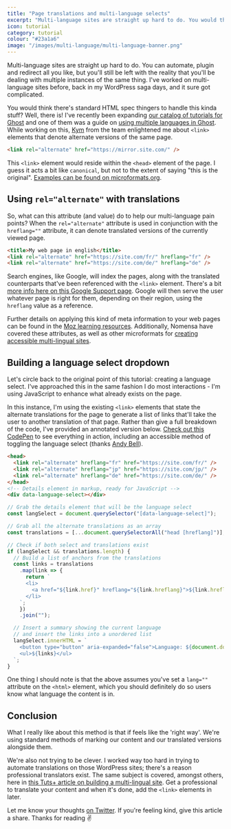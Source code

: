 ```yaml
---
title: "Page translations and multi-language selects"
excerpt: "Multi-language sites are straight up hard to do. You would think there's standard HTML spec stuff to handle this kinda stuff? Well there is!"
icon: tutorial
category: tutorial
colour: "#23a1a6"
image: "/images/multi-language/multi-language-banner.png"
---
```


Multi-language sites are straight up hard to do. You can automate, plugin and redirect all you like, but you'll still be left with the reality that you'll be dealing with multiple instances of the same thing. I've worked on multi-language sites before, back in my WordPress saga days, and it sure got complicated.

You would think there's standard HTML spec thingers to handle this kinda stuff? Well, there is! I've recently been expanding [our catalog of tutorials for Ghost](https://ghost.org/tutorials/) and one of them was a guide on [using multiple languages in Ghost](https://ghost.org/tutorials/multi-language-content/). While working on this, [Kym](https://kymellis.co/) from the team enlightened me about `<link>` elements that denote alternate versions of the same page.

```html
<link rel="alternate" href="https://mirror.site.com/" />
```

This `<link>` element would reside within the `<head>` element of the page. I guess it acts a bit like `canonical`, but not to the extent of saying "this is the original". [Examples can be found on microformats.org](http://microformats.org/wiki/rel-alternate).

## Using `rel="alternate"` with translations

So, what can this attribute (and value) do to help our multi-language pain points? When the `rel="alternate"` attribute is used in conjunction with the `hreflang=""` attribute, it can denote translated versions of the currently viewed page.

```html
<title>My web page in english</title>
<link rel="alternate" href="https://site.com/fr/" hreflang="fr" />
<link rel="alternate" href="https://site.com/de/" hreflang="de" />
```

Search engines, like Google, will index the pages, along with the translated counterparts that've been referenced with the `<link>` element. There's a bit [more info here on this Google Support page](https://support.google.com/webmasters/answer/189077). Google will then serve the user whatever page is right for them, depending on their region, using the `hreflang` value as a reference.

Further details on applying this kind of meta information to your web pages can be found in the [Moz learning resources](https://moz.com/learn/seo/hreflang-tag). Additionally, Nomensa have covered these attributes, as well as other microformats for [creating accessible multi-lingual sites](https://www.nomensa.com/blog/2010/7-tips-for-multi-lingual-website-accessibility).

## Building a language select dropdown

Let's circle back to the original point of this tutorial: creating a language select. I've approached this in the same fashion I do most interactions - I'm using JavaScript to enhance what already exists on the page.

In this instance, I'm using the existing `<link>` elements that state the alternate translations for the page to generate a list of links that'll take the user to another translation of that page. Rather than give a full breakdown of the code, I've provided an annotated version below. [Check out this CodePen](https://codepen.io/daviddarnes/pen/QWwzePz?editors=1010) to see everything in action, including an accessible method of toggling the language select (thanks [Andy Bell](https://hankchizljaw.com/wrote/a-progressive-disclosure-component/)).

```html
<head>
  <link rel="alternate" hreflang="fr" href="https://site.com/fr/" />
  <link rel="alternate" hreflang="jp" href="https://site.com/jp/" />
  <link rel="alternate" hreflang="de" href="https://site.com/de/" />
</head>
<!-- Details element in markup, ready for JavaScript -->
<div data-language-select></div>
```

```javascript
// Grab the details element that will be the language select
const langSelect = document.querySelector("[data-language-select]");

// Grab all the alternate translations as an array
const translations = [...document.querySelectorAll("head [hreflang]")];

// Check if both select and translations exist
if (langSelect && translations.length) {
  // Build a list of anchors from the translations
  const links = translations
    .map(link => {
      return `
      <li>
        <a href="${link.href}" hreflang="${link.hreflang}">${link.hreflang}</a>
      </li>
    `;
    })
    .join("");

  // Insert a summary showing the current language
  // and insert the links into a unordered list
  langSelect.innerHTML = `
    <button type="button" aria-expanded="false">Language: ${document.documentElement.lang}</button>
    <ul>${links}</ul>
  `;
}
```

One thing I should note is that the above assumes you've set a `lang=""` attribute on the `<html>` element, which you should definitely do so users know what language the content is in.

## Conclusion

What I really like about this method is that if feels like the 'right way'. We're using standard methods of marking our content and our translated versions alongside them.

We're also not trying to be clever. I worked way too hard in trying to automate translations on those WordPress sites; there's a reason professional translators exist. The same subject is covered, amongst others, here in [this Tuts+ article on building a multi-lingual site](https://webdesign.tutsplus.com/articles/tips-for-designing-and-building-a-multilingual-website--cms-24708). Get a professional to translate your content and when it's done, add the `<link>` elements in later.

Let me know your thoughts [on Twitter](https://twitter.com/DavidDarnes/). If you're feeling kind, give this article a share. Thanks for reading ✌️

